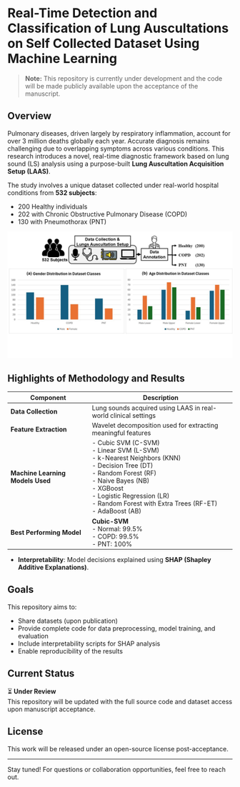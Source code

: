 # Real-Time Detection and Classification of Lung Auscultations on Self Collected Dataset Using Machine Learning

> **Note:** This repository is currently under development and the code will be made publicly available upon the acceptance of the manuscript.

## Overview

Pulmonary diseases, driven largely by respiratory inflammation, account for over 3 million deaths globally each year. Accurate diagnosis remains challenging due to overlapping symptoms across various conditions. This research introduces a novel, real-time diagnostic framework based on lung sound (LS) analysis using a purpose-built **Lung Auscultation Acquisition Setup (LAAS)**.

The study involves a unique dataset collected under real-world hospital conditions from **532 subjects**:
- 200 Healthy individuals  
- 202 with Chronic Obstructive Pulmonary Disease (COPD)  
- 130 with Pneumothorax (PNT)

![Pulmonary Lung Auscultations on Self-Collected Dataset](overview.jpg)

## Highlights of Methodology and Results

| **Component**              | **Description**                                                                 |
|---------------------------|---------------------------------------------------------------------------------|
| **Data Collection**       | Lung sounds acquired using LAAS in real-world clinical settings                |
| **Feature Extraction**    | Wavelet decomposition used for extracting meaningful features                  |
| **Machine Learning Models Used** | - Cubic SVM (C-SVM)<br> - Linear SVM (L-SVM)<br> - k-Nearest Neighbors (KNN)<br> - Decision Tree (DT)<br> - Random Forest (RF)<br> - Naive Bayes (NB)<br> - XGBoost<br> - Logistic Regression (LR)<br> - Random Forest with Extra Trees (RF-ET)<br> - AdaBoost (AB) |
| **Best Performing Model** | **Cubic-SVM**<br> - Normal: 99.5%<br> - COPD: 99.5%<br> - PNT: 100%             |

- **Interpretability**: Model decisions explained using **SHAP (Shapley Additive Explanations)**.

## Goals

This repository aims to:
- Share datasets (upon publication)
- Provide complete code for data preprocessing, model training, and evaluation
- Include interpretability scripts for SHAP analysis
- Enable reproducibility of the results

## Current Status

⏳ **Under Review**  
This repository will be updated with the full source code and dataset access upon manuscript acceptance.

## License

This work will be released under an open-source license post-acceptance.

---

Stay tuned! For questions or collaboration opportunities, feel free to reach out.


